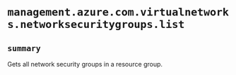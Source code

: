 # `management.azure.com.virtualnetworks.networksecuritygroups.list`

## `summary`
Gets all network security groups in a resource group.


